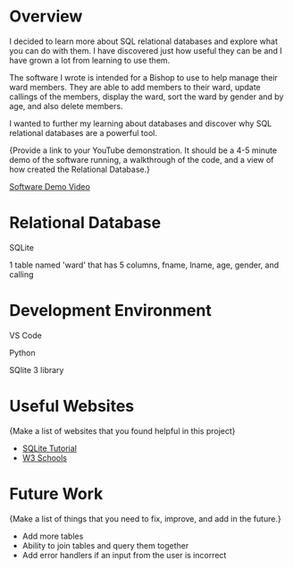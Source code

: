 # Overview

I decided to learn more about SQL relational databases and explore what you can do with them. I have discovered just how useful they can be and I have grown a lot from learning to use them.

The software I wrote is intended for a Bishop to use to help manage their ward members. They are able to add members to their ward, update callings of the members, display the ward, sort the ward by gender and by age, and also delete members.

I wanted to further my learning about databases and discover why SQL relational databases are a powerful tool.

{Provide a link to your YouTube demonstration.  It should be a 4-5 minute demo of the software running, a walkthrough of the code, and a view of how created the Relational Database.}

[Software Demo Video](https://www.youtube.com/watch?v=hmxYfPzFlLI)

# Relational Database

SQLite

1 table named 'ward' that has 5 columns, fname, lname, age, gender, and calling

# Development Environment

VS Code

Python

SQlite 3 library

# Useful Websites

{Make a list of websites that you found helpful in this project}
* [SQLite Tutorial](https://www.sqlitetutorial.net/sqlite-aggregate-functions/)
* [W3 Schools](https://www.w3schools.com/sql/)

# Future Work

{Make a list of things that you need to fix, improve, and add in the future.}
* Add more tables
* Ability to join tables and query them together
* Add error handlers if an input from the user is incorrect